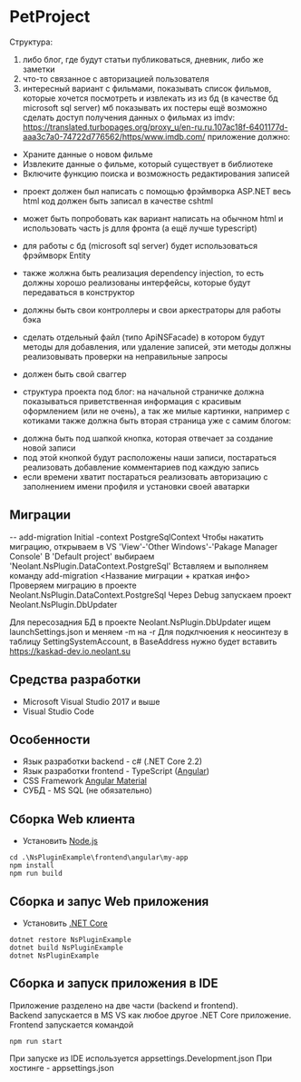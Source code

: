 # PetProject

Структура: 
1) либо блог, где будут статьи публиковаться, дневник, либо же заметки
2) что-то связанное с авторизацией пользователя
3) интересный вариант с фильмами, показывать список фильмов, которые хочется посмотреть 
и извлекать из из бд (в качестве бд microsoft sql server) мб показывать их постеры ещё
возможно сделать доступ получения данных о фильмах из imdv: https://translated.turbopages.org/proxy_u/en-ru.ru.107ac18f-6401177d-aaa3c7a0-74722d776562/https/www.imdb.com/
приложение должно:
- Храните данные о новом фильме
- Извлеките данные о фильме, который существует в библиотеке
- Включите функцию поиска и возможность редактирования записей
 
 * проект должен был написать с помощью фрэймворка ASP.NET весь html код должен быть записал в качестве cshtml
 * может быть попробовать как вариант написать на обычном html и использовать часть js длля фронта (а ещё лучше typescript)
 * для работы с бд (microsoft sql server) будет использоваться фрэймворк Entity
 * также жолжна быть реализация dependency injection, то есть должны хорошо реализованы интерфейсы, которые будут передаваться в конструктор
 * должны быть свои контроллеры и свои аркестраторы для работы бэка 
 * сделать отдельный файл (типо ApiNSFacade) в котором будут методы для добавления, или удаление записей, эти 
 методы должны реализовывать проверки на неправильные запросы
 * должен быть свой сваггер
 
 
 * структура проекта под блог:
 на начальной страничке должна показываться приветственная информация с красивым оформлением (или не очень), а так же милые картинки, например с котиками
 также должна быть вторая страница уже с самим блогом:
  - должна быть под шапкой кнопка, которая отвечает за создание новой записи
  - под этой кнопкой будут расположены наши записи, постараться реализовать добавление комментариев под каждую запись 
  - если времени хватит постараться реализовать авторизацию с заполнением имени профиля и установки своей аватарки

## Миграции
-- add-migration Initial -context PostgreSqlContext
Чтобы накатить миграцию, открываем в VS 'View'-'Other Windows'-'Pakage Manager Console'
В 'Default project' выбираем 'Neolant.NsPlugin.DataContext.PostgreSql'
Вставляем и выполняем команду add-migration <Название миграции + краткая инфо>
Проверяем миграцию в проекте Neolant.NsPlugin.DataContext.PostgreSql
Через Debug запускаем проект Neolant.NsPlugin.DbUpdater

Для пересозадния БД в проекте Neolant.NsPlugin.DbUpdater ищем launchSettings.json и меняем -m на -r
Для подклчюения к неосинтезу в таблицу SettingSystemAccount, в BaseAddress нужно будет вставить https://kaskad-dev.io.neolant.su


## Средства разработки
- Microsoft Visual Studio 2017 и выше
- Visual Studio Code

## Особенности

  - Язык разработки backend - c# (.NET Core 2.2)
  - Язык разработки frontend - TypeScript ([Angular](https://angular.io/))
  - CSS Framework [Angular Material](https://material.angular.io/)
  - СУБД - MS SQL (не обязательно)

## Сборка Web клиента

- Установить [Node.js](https://nodejs.org/ "Node.js")

```
cd .\NsPluginExample\frontend\angular\my-app
npm install
npm run build
```

## Сборка и запус Web приложения

- Установить [.NET Core](https://www.microsoft.com/net/download ".NET Core")
```
dotnet restore NsPluginExample
dotnet build NsPluginExample
dotnet NsPluginExample
```

## Сборка и запуск приложения в IDE 

Приложение разделено на две части (backend и frontend).  
Backend запускается в MS VS как любое другое .NET Core приложение.  
Frontend запускается командой 
```
npm run start
```

При запуске из IDE используется appsettings.Development.json
При хостинге - appsettings.json